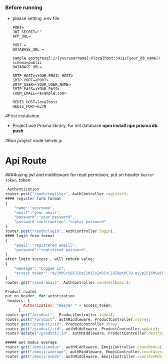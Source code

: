 ### Before running

- please setting .env file
	```
	PORT=
	JWT_SECRET=""
	APP_URL=

	PORT =
	DATABASE_URL = 

	sample postgresql://[yourusername]:@localhost:5431/[your_db_name]?schema=public
	DATABASE_URL=

	SMTP_HOST=<YOUR-EMAIL-HOST>
	SMTP_PORT=<PORT>
	SMTP_USER=<YOUR_USER_NAME>
	SMTP_PASS=<YOUR_PASS>
	FROM_EMAIL=<example.com>

	REDIS_HOST=localhost
	REDIS_PORT=6379
	```

#First instalation
- Project use Prisma library, for init database
**npm install**
**npx prisma db push**

#Run project
node server.js


# Api Route 
####using jwt and middleware for read permision, put on header `bearer token`, token 
```javascript
 Authentication 
router.post("/auth/register", AuthController.register);
#### register form format
{
    "name":"yourname",
    "email":"your email",
    "password":"your password",
    "password_confirmation":"repeat password"
}
router.post("/auth/login", AuthController.login);
#### login form format
{
    "email":"registered emaill",
    "password":"registered password",
}
after login success , will return value:
{
    "message": "Logged in",
    "access_token": "eyJhbGciOiJIUzI1NiIsInR5cCI6IkpXVCJ9.eyJpZCI6MSwibmFtZSI6Ik1haGVzYSBQdXRyYSIsImVtYWlsIjoibXBtYWhlc2FwdXRyYUBnbWFpbC5jb20iLCJpYXQiOjE3MjE0ODY5MjUsImV4cCI6MTcyMjA5MTcyNX0.aj6YJeeiaJeONKkriOriI6oAdZa-gHCq2eGHxYTnI94"
}
router.get("/send-email", AuthController.sendTestEmail);

Product routes
put on header, for autorization
 headers: {
        Authorization: "Bearer " + access_token,
      },
router.get("/product",  ProductController.index);
router.post("/product", authMiddleware, ProductController.store);
router.get("/product/:id", ProductController.show);
router.put("/product/:id", authMiddleware, ProductController.update);
router.delete("/product/:id", authMiddleware, ProductController.destroy);

##### Get modus average
router.get("/emoji/modus", authMiddleware, EmojiController.countModus);
router.get("/emoji/average", authMiddleware, EmojiController.countAverage);
router.get("/emoji/avmds", authMiddleware, EmojiController.countAveMds);
```
